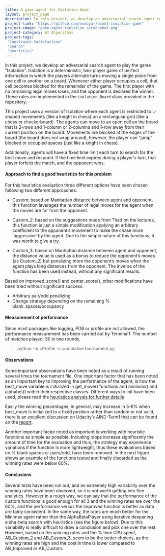 ```yaml
---
title: A game agent for Isolation Game
layout: project_page
description: In this project, we develop an adversarial search agent to play the game "Isolation".  Isolation is a deterministic, two-player game of perfect information in which the players alternate turns moving a single piece from one cell to another on a board.  Whenever either player occupies a cell, that cell becomes blocked for the remainder of the game.  The first player with no remaining legal moves loses, and the opponent is declared the winner.
project-link: "https://github.com/nvmoyar/aind1-isolation-game"
project-image: "game-agent-isolation_screenshot.png"
project-category: AI Algorithms
project-tags: 
 "Constraint-Satisfaction"
 "Search"
 "Heuristics"
---
```


In this project, we develop an adversarial search agent to play the game "Isolation".  Isolation is a deterministic, two-player game of perfect information in which the players alternate turns moving a single piece from one cell to another on a board.  Whenever either player occupies a cell, that cell becomes blocked for the remainder of the game.  The first player with no remaining legal moves loses, and the opponent is declared the winner.  These rules are implemented in the `isolation.Board` class provided in the repository. 

This project uses a version of Isolation where each agent is restricted to L-shaped movements (like a knight in chess) on a rectangular grid (like a chess or checkerboard).  The agents can move to an open cell on the board that is 2-rows and 1-column or 2-columns and 1-row away from their current position on the board. Movements are blocked at the edges of the board (the board does not wrap around), however, the player can "jump" blocked or occupied spaces (just like a knight in chess).

Additionally, agents will have a fixed time limit each turn to search for the best move and respond.  If the time limit expires during a player's turn, that player forfeits the match, and the opponent wins.

#### Approach to find a good heuristics for this problem

For this heuristics evaluation three different options have been chosen following two different approaches:

* Custom: based on Manhattan distance between agent and opponent, this function leverages the number of legal moves for the agent when the moves are far from the opponent.

* Custom_2: based on the suggestions made from Thad on the lectures, this function is just a simple modification applying an arbitrary coefficient to the opponent’s movement to make the chase more ‘aggressive’ by the agent. Due to the simple nature of this functions, it was worth to give a try.

* Custom_3: based on Manhattan distance between agent and opponent, the distance value is used as a bonus to reduce the opponent’s moves (as Custom_2) but penalizing more the opponent’s moves when the agent plays long distances from the opponent. The inverse of the function has been used instead, without any significant results.

Based on improved_score() and center_score(), other modifications have been tried without significant success:

* Arbitrary pair/odd penalizing
* Change strategy depending on the remaining % blank_spaces/occupancy

#### Measurement of performance

Since most packages like logging, PDB or profile are not allowed, the performance measurement has been carried out by Terminal1.
The number of matches played: 30 in two rounds.

> python -m cProfile -s cumulative tournament.py

#### Observations

Some important observations have been noted as a result of running several times the tournament file. One important factor that has been noted as an important key to improving the performance of the agent, is how the best_move variable is initialized in get_move() functions and minimax() and alphabet() within their respective classes. Different ways to init have been used, please read the [heuristics analysis for further details](https://github.com/nvmoyar/aind1-isolation-game/blob/master/heuristic_analysis.pdf)

Easily the winning percentages, in general, may increase in 5-8% when best_move is initialized to a fixed position rather than random or not valid, there is an excellent discussion on Udacity’s AIND-Term1 that can be found on the [report](https://github.com/nvmoyar/aind1-isolation-game/blob/master/heuristic_analysis.pdf). 

Another important factor noted as important is working with heuristic functions as simple as possible. Including loops increase significantly the amount of time for the evaluation and thus, the strategy may experience variations if the function is more lightweight, thus these evaluations based on % blank spaces or pairs/odd, have been removed. In the next figure shows an example of the functions tested and finally discarded as the winning rates were below 60%.

#### Conclusions

Several tests have been run out, and an extremely high variability over the winning rates have been observed, so it is not worth getting into fine analytics. However in a rough way, we can say that the performance of the custom functions is good enough for all 3 and the winning rates are over the 60%, and the performance versus the Improved function is better as data are fairly consistent. In the same way, the rates are much better for the Minimax agent rather than the AlphaBetaPlayer using iterative deepening alpha-beta search with heuristics (see the figure below).
Due to this variability is really difficult to draw a conclusion and pick one over the rest. However, based on the winning rates and the % time CPU spent, AB_Custom_2 and AB_Custom_3, seem to be the better choices, as the winning rates are high and the cost in time is lower compared to AB_Improved or AB_Custom. 